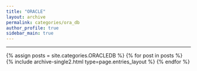```yaml
---
title: "ORACLE"
layout: archive
permalink: categories/ora_db
author_profile: true
sidebar_main: true
---
```


<!-- 공백이 포함되어 있는 카테고리 이름의 경우 site.categories['a b c'] 이런식으로! -->

***

{% assign posts = site.categories.ORACLEDB %}
{% for post in posts %} {% include archive-single2.html type=page.entries_layout %} {% endfor %}